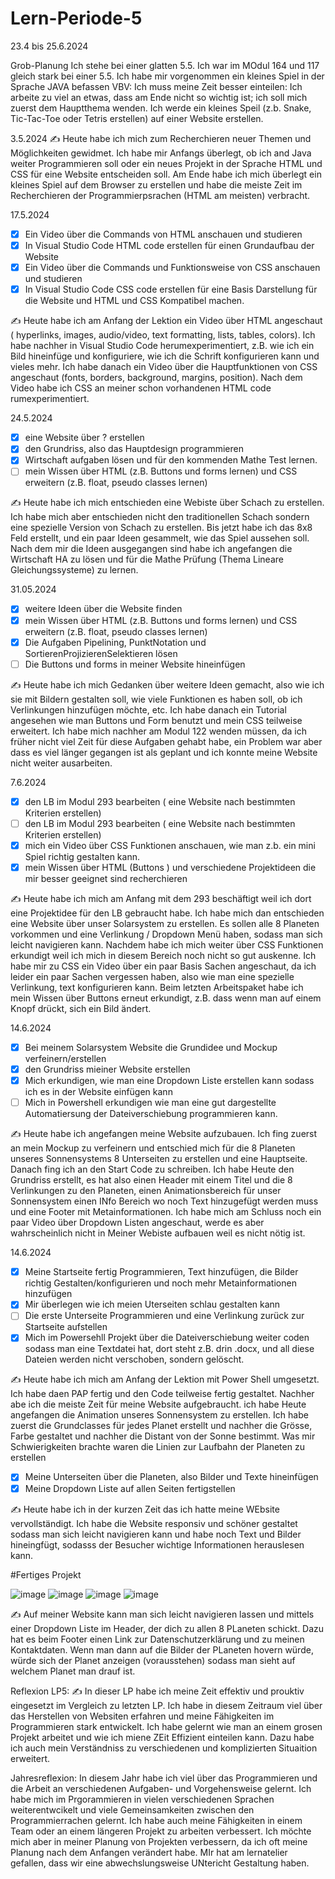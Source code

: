 # Lern-Periode-5

23.4 bis 25.6.2024

Grob-Planung
Ich stehe bei einer glatten 5.5. Ich war im MOdul 164 und 117 gleich stark bei einer 5.5.
Ich habe mir vorgenommen ein kleines Spiel in der Sprache JAVA befassen
VBV: Ich muss meine Zeit besser einteilen: Ich arbeite zu viel an etwas, dass am Ende nicht so wichtig ist; ich soll mich zuerst dem Hauptthema wenden.
Ich werde ein kleines Speil (z.b. Snake, Tic-Tac-Toe oder Tetris erstellen) auf einer Website erstellen.

3.5.2024
✍️ Heute habe ich mich zum Recherchieren neuer Themen und Möglichkeiten gewidmet. Ich habe mir Anfangs überlegt, ob ich and Java weiter Programmieren soll oder ein neues Projekt in der Sprache HTML und CSS für eine Website entscheiden soll. Am Ende habe ich mich überlegt ein kleines Spiel auf dem Browser zu erstellen und habe die meiste Zeit im Recherchieren der Programmierpsrachen (HTML am meisten) verbracht.

17.5.2024
- [x] Ein Video über die Commands von HTML anschauen und studieren
- [x] In Visual Studio Code HTML code erstellen für einen Grundaufbau der Website
- [x] Ein Video über die Commands und Funktionsweise von CSS anschauen und studieren
- [x] In Visual Studio Code CSS code erstellen für eine Basis Darstellung für die Website und HTML und CSS Kompatibel machen.

✍️ Heute habe ich am Anfang der Lektion ein Video über HTML angeschaut ( hyperlinks, images, audio/video, text formatting, lists, tables, colors). Ich habe nachher in Visual Studio Code herumexperimentiert, z.B. wie ich ein Bild hineinfüge und konfiguriere, wie ich die Schrift konfigurieren kann und vieles mehr. Ich habe danach ein Video über die Hauptfunktionen von CSS angeschaut (fonts, borders, background, margins, position). Nach dem Video habe ich CSS an meiner schon vorhandenen HTML code rumexperimentiert.

24.5.2024
- [x] eine Website über ? erstellen
- [x] den Grundriss, also das Hauptdesign programmieren
- [x] Wirtschaft aufgaben lösen und für den kommenden Mathe Test lernen.
- [ ] mein Wissen über HTML (z.B. Buttons und forms lernen) und CSS erweitern (z.B. float, pseudo classes lernen)

✍️ Heute habe ich mich entschieden eine Webiste über Schach zu erstellen. Ich habe mich aber entschieden nicht den traditionellen Schach sondern eine spezielle Version von Schach zu erstellen. Bis jetzt habe ich das 8x8 Feld erstellt, und ein paar Ideen gesammelt, wie das Spiel aussehen soll. Nach dem mir die Ideen ausgegangen sind habe ich angefangen die Wirtschaft HA zu lösen und für die Mathe Prüfung (Thema Lineare Gleichungssysteme) zu lernen. 

31.05.2024
- [x] weitere Ideen über die Website finden
- [x] mein Wissen über HTML (z.B. Buttons und forms lernen) und CSS erweitern (z.B. float, pseudo classes lernen)
- [x] Die Aufgaben Pipelining, PunktNotation und SortierenProjizierenSelektieren lösen
- [ ] Die Buttons und forms in meiner Website hineinfügen

✍️ Heute habe ich mich Gedanken über weitere Ideen gemacht, also wie ich sie mit Bildern gestalten soll, wie viele Funktionen es haben soll, ob ich Verlinkungen hinzufügen möchte, etc. Ich habe danach ein Tutorial angesehen wie man Buttons und Form benutzt und mein CSS teilweise erweitert. Ich habe mich nachher am Modul 122 wenden müssen, da ich früher nicht viel Zeit für diese Aufgaben gehabt habe, ein Problem war aber dass es viel länger gegangen ist als geplant und ich konnte meine Website nicht weiter ausarbeiten.

7.6.2024
- [x] den LB im Modul 293 bearbeiten ( eine Website nach bestimmten Kriterien erstellen)
- [ ] den LB im Modul 293 bearbeiten ( eine Website nach bestimmten Kriterien erstellen)
- [x] mich ein Video über CSS Funktionen anschauen, wie man z.b. ein mini Spiel richtig gestalten kann.
- [x] mein Wissen über HTML (Buttons ) und verschiedene Projektideen die mir besser geeignet sind recherchieren

✍️ Heute habe ich mich am Anfang mit dem 293 beschäftigt weil ich dort eine Projektidee für den LB gebraucht habe. Ich habe mich dan entschieden eine Website über unser Solarsystem zu erstellen. Es sollen alle 8 Planeten vorkommen und eine Verlinkung / Dropdown Menü haben, sodass man sich leicht navigieren kann. Nachdem habe ich mich weiter über CSS Funktionen erkundigt weil ich mich in diesem Bereich noch nicht so gut auskenne. Ich habe mir zu CSS ein Video über ein paar Basis Sachen angeschaut, da ich leider ein paar Sachen vergessen haben, also wie man eine spezielle Verlinkung, text konfigurieren kann. Beim letzten Arbeitspaket habe ich mein Wissen über Buttons erneut erkundigt, z.B. dass wenn man auf einem Knopf drückt, sich ein Bild ändert.

14.6.2024
- [x] Bei meinem Solarsystem Website die Grundidee und Mockup verfeinern/erstellen
- [x] den Grundriss mieiner Website erstellen
- [x] Mich erkundigen, wie man eine Dropdown Liste erstellen kann sodass ich es in der Website einfügen kann
- [ ] Mich in Powershell erkundigen wie man eine gut dargestellte Automatiersung der Dateiverschiebung programmieren kann.

✍️ Heute habe ich angefangen meine Website aufzubauen. Ich fing zuerst an mein Mockup zu verfeinern und entschied mich für die 8 Planeten unseres Sonnensystems 8 Unterseiten zu erstellen und eine Hauptseite. Danach fing ich an den Start Code zu schreiben. Ich habe Heute den Grundriss erstellt, es hat also einen Header mit einem Titel und die 8 Verlinkungen zu den Planeten, einen Animationsbereich für unser Sonnensystem einen INfo Bereich wo noch Text hinzugefügt werden muss und eine Footer mit Metainformationen. Ich habe mich am Schluss noch ein paar Video über Dropdown Listen angeschaut, werde es aber wahrscheinlich nicht in Meiner Webiste aufbauen weil es nicht nötig ist.

14.6.2024
- [x] Meine Startseite fertig Programmieren, Text hinzufügen, die Bilder richtig Gestalten/konfigurieren und noch mehr Metainformationen hinzufügen
- [x] Mir überlegen wie ich meien Uterseiten schlau gestalten kann
- [ ] Die erste Unterseite Programmieren und eine Verlinkung zurück zur Startseite aufstellen
- [x] Mich im Powersehll Projekt über die Dateiverschiebung weiter coden sodass man eine Textdatei hat, dort steht z.B. drin .docx, und all diese Dateien werden nicht verschoben, sondern gelöscht.

✍️ Heute habe ich mich am Anfang der Lektion mit Power Shell umgesetzt. Ich habe daen PAP fertig und den Code teilweise fertig gestaltet. Nachher abe ich die meiste Zeit für meine Website aufgebraucht. ich habe Heute angefangen die Animation unseres Sonnensystem zu erstellen. Ich habe zuerst die Grundclasses für jedes Planet erstellt und nachher die Grösse, Farbe gestaltet und nachher die Distant von der Sonne bestimmt. Was mir Schwierigkeiten brachte waren die Linien zur Laufbahn der Planeten zu erstellen

- [x] Meine Unterseiten über die Planeten, also Bilder und Texte hineinfügen
- [x] Meine Dropdown Liste auf allen Seiten fertigstellen

✍️ Heute habe ich in der kurzen Zeit das ich hatte meine WEbsite vervollständigt. Ich habe die Website responsiv und schöner gestaltet sodass man sich leicht navigieren kann und habe noch Text und Bilder hineingfügt, sodasss der Besucher wichtige Informationen herauslesen kann.

#Fertiges Projekt

![image](https://github.com/SchwynSebastian/Lern-Periode-5/assets/142606051/21f8f56f-ebb0-4cf6-8d40-281cf1a0496b)
![image](https://github.com/SchwynSebastian/Lern-Periode-5/assets/142606051/bc05ba73-f7c4-4c61-80c6-e2442a4ec0a4)
![image](https://github.com/SchwynSebastian/Lern-Periode-5/assets/142606051/db3d2fab-cb8e-4110-965e-33644b779630)
![image](https://github.com/SchwynSebastian/Lern-Periode-5/assets/142606051/da409e25-7fea-4e93-a571-1da9ef192a85)


✍️ Auf meiner Website kann man sich leicht navigieren lassen und mittels einer Dropdown Liste im Header, der dich zu allen 8 PLaneten schickt. Dazu hat es beim Footer einen Link zur Datenschutzerklärung und zu meinen Kontaktdaten. Wenn man dann auf die Bilder der PLaneten hovern würde, würde sich der Planet anzeigen (vorausstehen) sodass man sieht auf welchem Planet man drauf ist.

Reflexion LP5:
✍️ In dieser LP habe ich meine Zeit effektiv und prouktiv eingesetzt im Vergleich zu letzten LP. Ich habe in diesem Zeitraum viel über das Herstellen von Websiten erfahren und meine Fähigkeiten im Programmieren stark entwickelt. Ich habe gelernt wie man an einem grosen Projekt arbeitet und wie ich miene ZEit Effizient einteilen kann. Dazu habe ich auch mein Verständniss zu verschiedenen und komplizierten Situaition erweitert.

Jahresreflexion: 
In diesem Jahr habe ich viel über das Programmieren und die Arbeit an verschiedenen Aufgaben- und Vorgehensweise gelernt. Ich habe mich im Prgorammieren in vielen verschiedenen Sprachen weiterentwcikelt und viele Gemeinsamkeiten zwischen den Programmierrachen gelernt. Ich habe auch meine Fähigkeiten in einem Team oder an einem längeren Projekt zu arbeiten verbessert. Ich möchte mich aber in meiner Planung von Projekten verbessern, da ich oft meine Planung nach dem Anfangen verändert habe. MIr hat am lernatelier gefallen, dass wir eine abwechslungsweise UNtericht Gestaltung haben. 


